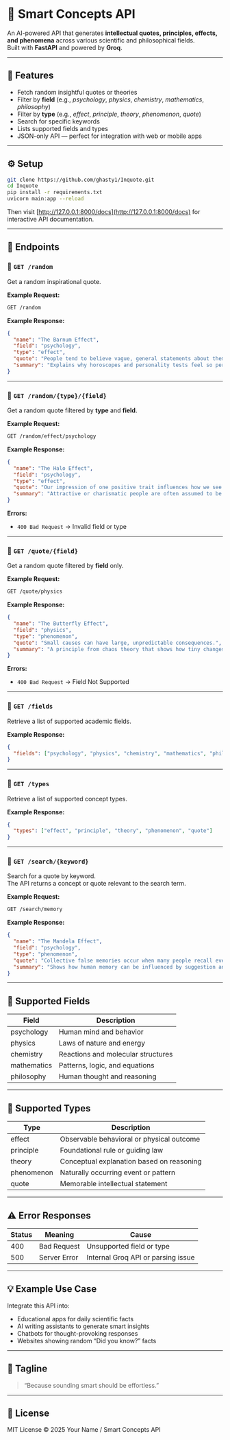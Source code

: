 # 🧠 Smart Concepts API

An AI-powered API that generates **intellectual quotes, principles, effects, and phenomena** across various scientific and philosophical fields.  
Built with **FastAPI** and powered by **Groq**.

---

## 🚀 Features

- Fetch random insightful quotes or theories  
- Filter by **field** (e.g., *psychology*, *physics*, *chemistry*, *mathematics*, *philosophy*)  
- Filter by **type** (e.g., *effect*, *principle*, *theory*, *phenomenon*, *quote*)  
- Search for specific keywords  
- Lists supported fields and types  
- JSON-only API — perfect for integration with web or mobile apps  

---

## ⚙️ Setup

```bash
git clone https://github.com/ghasty1/Inquote.git
cd Inquote
pip install -r requirements.txt
uvicorn main:app --reload
```

Then visit [http://127.0.0.1:8000/docs](http://127.0.0.1:8000/docs) for interactive API documentation.

---

## 🧾 Endpoints

### 🔹 `GET /random`
Get a random inspirational quote.

**Example Request:**
```bash
GET /random
```

**Example Response:**
```json
{
  "name": "The Barnum Effect",
  "field": "psychology",
  "type": "effect",
  "quote": "People tend to believe vague, general statements about themselves are uniquely true.",
  "summary": "Explains why horoscopes and personality tests feel so personal."
}
```

---

### 🔹 `GET /random/{type}/{field}`
Get a random quote filtered by **type** and **field**.

**Example Request:**
```bash
GET /random/effect/psychology
```

**Example Response:**
```json
{
  "name": "The Halo Effect",
  "field": "psychology",
  "type": "effect",
  "quote": "Our impression of one positive trait influences how we see all others.",
  "summary": "Attractive or charismatic people are often assumed to be more capable or kind, regardless of evidence."
}
```

**Errors:**
- `400 Bad Request` → Invalid field or type

---

### 🔹 `GET /quote/{field}`
Get a random quote filtered by **field** only.

**Example Request:**
```bash
GET /quote/physics
```

**Example Response:**
```json
{
  "name": "The Butterfly Effect",
  "field": "physics",
  "type": "phenomenon",
  "quote": "Small causes can have large, unpredictable consequences.",
  "summary": "A principle from chaos theory that shows how tiny changes can lead to massive outcomes."
}
```

**Errors:**
- `400 Bad Request` → Field Not Supported

---

### 🔹 `GET /fields`
Retrieve a list of supported academic fields.

**Example Response:**
```json
{
  "fields": ["psychology", "physics", "chemistry", "mathematics", "philosophy"]
}
```

---

### 🔹 `GET /types`
Retrieve a list of supported concept types.

**Example Response:**
```json
{
  "types": ["effect", "principle", "theory", "phenomenon", "quote"]
}
```

---

### 🔹 `GET /search/{keyword}`
Search for a quote by keyword.  
The API returns a concept or quote relevant to the search term.

**Example Request:**
```bash
GET /search/memory
```

**Example Response:**
```json
{
  "name": "The Mandela Effect",
  "field": "psychology",
  "type": "phenomenon",
  "quote": "Collective false memories occur when many people recall events differently from how they actually happened.",
  "summary": "Shows how human memory can be influenced by suggestion and social reinforcement."
}
```

---

## 🧩 Supported Fields
| Field | Description |
|--------|-------------|
| psychology | Human mind and behavior |
| physics | Laws of nature and energy |
| chemistry | Reactions and molecular structures |
| mathematics | Patterns, logic, and equations |
| philosophy | Human thought and reasoning |

---

## 🧩 Supported Types
| Type | Description |
|--------|-------------|
| effect | Observable behavioral or physical outcome |
| principle | Foundational rule or guiding law |
| theory | Conceptual explanation based on reasoning |
| phenomenon | Naturally occurring event or pattern |
| quote | Memorable intellectual statement |

---

## ⚠️ Error Responses

| Status | Meaning | Cause |
|--------|----------|--------|
| 400 | Bad Request | Unsupported field or type |
| 500 | Server Error | Internal Groq API or parsing issue |

---

## 💡 Example Use Case
Integrate this API into:
- Educational apps for daily scientific facts  
- AI writing assistants to generate smart insights  
- Chatbots for thought-provoking responses  
- Websites showing random “Did you know?” facts  

---

## 🧠 Tagline
> “Because sounding smart should be effortless.”

---

## 🧾 License
MIT License © 2025 Your Name / Smart Concepts API
